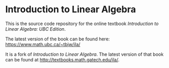 
# Introduction to Linear Algebra

This is the source code repository for the online textbook *Introduction to Linear Algebra: UBC Edition*.

The latest version of the book can be found here: <https://www.math.ubc.ca/~tbjw/ila/>

It is a fork of *Introduction to Linear Algebra*. The latest version of that book can be found at <http://textbooks.math.gatech.edu/ila/>.
